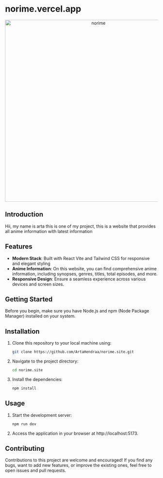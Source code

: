# norime.vercel.app

<div align="center" width="100%">
   <img width="600" alt="norime" src="https://i.imgur.com/PkdVyPg.png">
</div>

## Introduction

Hii, my name is arta this is one of my project, this is a website that provides all anime information with latest information

## Features

- **Modern Stack**: Built with React Vite and Tailwind CSS for responsive and elegant styling
- **Anime Information**: On this website, you can find comprehensive anime information, including synopses, genres, titles, total episodes, and more.
- **Responsive Design**: Ensure a seamless experience across various devices and screen sizes.

## Getting Started

Before you begin, make sure you have Node.js and npm (Node Package Manager) installed on your system.

## Installation

1. Clone this repository to your local machine using:

   ```bash
   git clone https://github.com/ArtaHendraa/norime.site.git
   ```

2. Navigate to the project directory:
   ```bash
   cd norime.site
   ```
3. Install the dependencies:
   ```bash
   npm install
   ```

## Usage

1. Start the development server:
   ```bash
   npm run dev
   ```
2. Access the application in your browser at http://localhost:5173.

## Contributing

Contributions to this project are welcome and encouraged! If you find any bugs, want to add new features, or improve the existing ones, feel free to open issues and pull requests.
